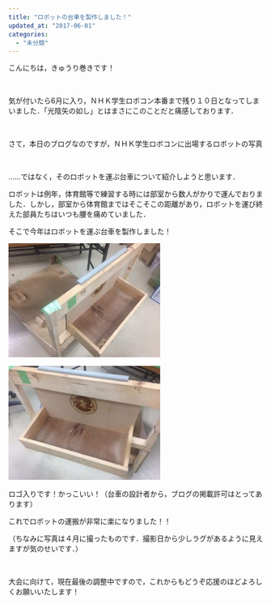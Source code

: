 ```yaml
---
title: "ロボットの台車を製作しました！"
updated_at: "2017-06-01"
categories: 
  - "未分類"
---
```


こんにちは，きゅうり巻きです！

 

気が付いたら6月に入り，ＮＨＫ学生ロボコン本番まで残り１０日となってしまいました．「光陰矢の如し」とはまさにこのことだと痛感しております．

 

さて，本日のブログなのですが，ＮＨＫ学生ロボコンに出場するロボットの写真

 

……ではなく，そのロボットを運ぶ台車について紹介しようと思います．

ロボットは例年，体育館等で練習する時には部室から数人がかりで運んでおりました．しかし，部室から体育館まではそこそこの距離があり，ロボットを運び終えた部員たちはいつも腰を痛めていました．

そこで今年はロボットを運ぶ台車を製作しました！

[![](images/IMG_4426-300x225.jpg)](http://www.fortefibre.net/blog/wp-content/uploads/2017/06/IMG_4426.jpg)

[![](images/IMG_4428-300x225.jpg)](http://www.fortefibre.net/blog/wp-content/uploads/2017/06/IMG_4428.jpg)

ロゴ入りです！かっこいい！（台車の設計者から，ブログの掲載許可はとってあります）

これでロボットの運搬が非常に楽になりました！！

（ちなみに写真は４月に撮ったものです．撮影日から少しラグがあるように見えますが気のせいです．）

 

大会に向けて，現在最後の調整中ですので，これからもどうぞ応援のほどよろしくお願いいたします！
